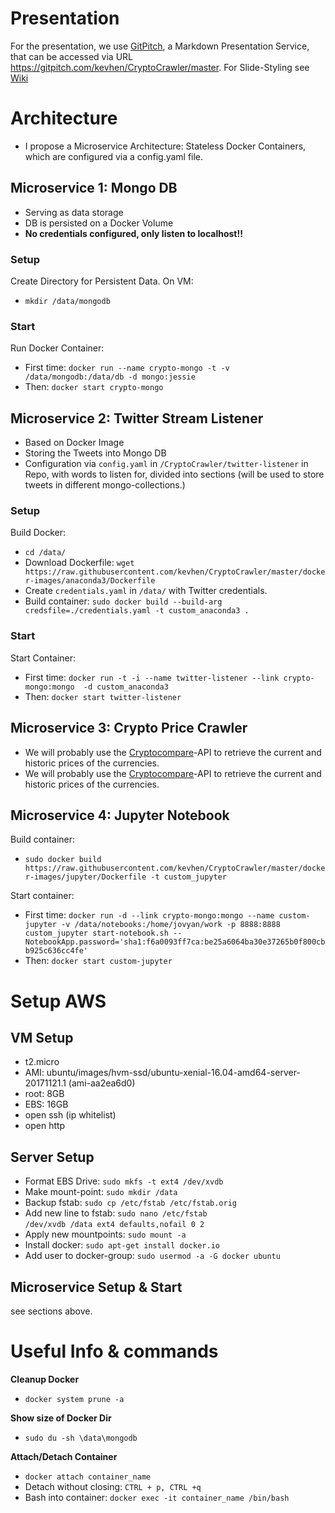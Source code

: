 # Presentation
For the presentation, we use [GitPitch](https://gitpitch.com/),
a Markdown Presentation Service, that can be accessed via URL
https://gitpitch.com/kevhen/CryptoCrawler/master.
For Slide-Styling see [Wiki](https://github.com/gitpitch/gitpitch/wiki/Slideshow-Settings)

# Architecture
- I propose a Microservice Architecture: Stateless Docker Containers,
which are configured via a config.yaml file.

## Microservice 1: Mongo DB
- Serving as data storage
- DB is persisted on a Docker Volume
- **No credentials configured, only listen to localhost!!**

### Setup
Create Directory for Persistent Data. On VM:
- `mkdir /data/mongodb`

### Start
Run Docker Container:
- First time:  `docker run --name crypto-mongo -t -v /data/mongodb:/data/db -d mongo:jessie`
- Then: `docker start crypto-mongo`

## Microservice 2: Twitter Stream Listener
- Based on  Docker Image
- Storing the Tweets into Mongo DB
- Configuration via `config.yaml` in `/CryptoCrawler/twitter-listener` in Repo, with words to listen for, divided into sections (will be used to store tweets in different mongo-collections.)

### Setup
Build Docker:
- `cd /data/`
- Download Dockerfile: `wget https://raw.githubusercontent.com/kevhen/CryptoCrawler/master/docker-images/anaconda3/Dockerfile`
- Create `credentials.yaml` in `/data/` with Twitter credentials.
- Build container: `sudo docker build --build-arg credsfile=./credentials.yaml -t custom_anaconda3 .`

### Start
Start Container:
- First time: `docker run -t -i --name twitter-listener --link crypto-mongo:mongo  -d custom_anaconda3`
- Then: `docker start twitter-listener`

## Microservice 3: Crypto Price Crawler
- We will probably use the [Cryptocompare](https://www.cryptocompare.com/api)-API to retrieve the current and historic prices of the currencies.
- We will probably use the [Cryptocompare](https://www.cryptocompare.com/api)-API to retrieve the current and historic prices of the currencies.

## Microservice 4: Jupyter Notebook
Build container:
- `sudo docker build https://raw.githubusercontent.com/kevhen/CryptoCrawler/master/docker-images/jupyter/Dockerfile -t custom_jupyter`

Start container:
- First time: `docker run -d --link crypto-mongo:mongo --name custom-jupyter -v /data/notebooks:/home/jovyan/work -p 8888:8888 custom_jupyter start-notebook.sh --NotebookApp.password='sha1:f6a0093ff7ca:be25a6064ba30e37265b0f800cbb925c636cc4fe'`
- Then: `docker start custom-jupyter`

# Setup AWS
## VM Setup
- t2.micro
- AMI: ubuntu/images/hvm-ssd/ubuntu-xenial-16.04-amd64-server-20171121.1 (ami-aa2ea6d0)
- root: 8GB
- EBS: 16GB
- open ssh (ip whitelist)
- open http

## Server Setup
- Format EBS Drive: `sudo mkfs -t ext4 /dev/xvdb`
- Make mount-point: `sudo mkdir /data`
- Backup fstab: `sudo cp /etc/fstab /etc/fstab.orig`
- Add new line to fstab: `sudo nano /etc/fstab` <br>
  `/dev/xvdb /data ext4 defaults,nofail 0 2`
- Apply new mountpoints: `sudo mount -a`
- Install docker: `sudo apt-get install docker.io`
- Add user to docker-group: `sudo usermod -a -G docker ubuntu`

## Microservice Setup & Start
see sections above.

# Useful Info & commands
**Cleanup Docker**
- `docker system prune -a`

**Show size of Docker Dir**
- `sudo du -sh \data\mongodb`

**Attach/Detach Container**
- `docker attach container_name`
- Detach without closing: `CTRL + p, CTRL +q`
- Bash into container: `docker exec -it container_name /bin/bash`
